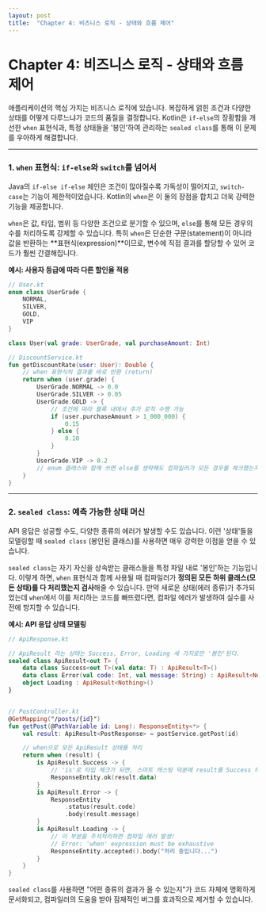 ```yaml
---
layout: post
title:  "Chapter 4: 비즈니스 로직 - 상태와 흐름 제어"
---
```

# Chapter 4: 비즈니스 로직 - 상태와 흐름 제어

애플리케이션의 핵심 가치는 비즈니스 로직에 있습니다. 복잡하게 얽힌 조건과 다양한 상태를 어떻게 다루느냐가 코드의 품질을 결정합니다. Kotlin은 `if-else`의 장황함을 개선한 `when` 표현식과, 특정 상태들을 '봉인'하여 관리하는 `sealed class`를 통해 이 문제를 우아하게 해결합니다.

---

### 1. `when` 표현식: `if-else`와 `switch`를 넘어서

Java의 `if-else if-else` 체인은 조건이 많아질수록 가독성이 떨어지고, `switch-case`는 기능이 제한적이었습니다. Kotlin의 `when`은 이 둘의 장점을 합치고 더욱 강력한 기능을 제공합니다.

`when`은 값, 타입, 범위 등 다양한 조건으로 분기할 수 있으며, `else`를 통해 모든 경우의 수를 처리하도록 강제할 수 있습니다. 특히 `when`은 단순한 구문(statement)이 아니라 값을 반환하는 **표현식(expression)**이므로, 변수에 직접 결과를 할당할 수 있어 코드가 훨씬 간결해집니다.

**예시: 사용자 등급에 따라 다른 할인율 적용**

```kotlin
// User.kt
enum class UserGrade {
    NORMAL,
    SILVER,
    GOLD,
    VIP
}

class User(val grade: UserGrade, val purchaseAmount: Int)

// DiscountService.kt
fun getDiscountRate(user: User): Double {
    // when 표현식의 결과를 바로 반환 (return)
    return when (user.grade) {
        UserGrade.NORMAL -> 0.0
        UserGrade.SILVER -> 0.05
        UserGrade.GOLD -> {
            // 조건에 따라 블록 내에서 추가 로직 수행 가능
            if (user.purchaseAmount > 1_000_000) {
                0.15
            } else {
                0.10
            }
        }
        UserGrade.VIP -> 0.2
        // enum 클래스와 함께 쓰면 else를 생략해도 컴파일러가 모든 경우를 체크했는지 검사해줌
    }
}
```

---

### 2. `sealed class`: 예측 가능한 상태 머신

API 응답은 성공할 수도, 다양한 종류의 에러가 발생할 수도 있습니다. 이런 '상태'들을 모델링할 때 `sealed class` (봉인된 클래스)를 사용하면 매우 강력한 이점을 얻을 수 있습니다.

`sealed class`는 자기 자신을 상속받는 클래스들을 특정 파일 내로 '봉인'하는 기능입니다. 이렇게 하면, `when` 표현식과 함께 사용될 때 컴파일러가 **정의된 모든 하위 클래스(모든 상태)를 다 처리했는지 검사**해줄 수 있습니다. 만약 새로운 상태(에러 종류)가 추가되었는데 `when`에서 이를 처리하는 코드를 빠뜨렸다면, 컴파일 에러가 발생하여 실수를 사전에 방지할 수 있습니다.

**예시: API 응답 상태 모델링**

```kotlin
// ApiResponse.kt

// ApiResult 라는 상태는 Success, Error, Loading 세 가지로만 '봉인'된다.
sealed class ApiResult<out T> {
    data class Success<out T>(val data: T) : ApiResult<T>()
    data class Error(val code: Int, val message: String) : ApiResult<Nothing>()
    object Loading : ApiResult<Nothing>()
}


// PostController.kt
@GetMapping("/posts/{id}")
fun getPost(@PathVariable id: Long): ResponseEntity<*> {
    val result: ApiResult<PostResponse> = postService.getPost(id)

    // when으로 모든 ApiResult 상태를 처리
    return when (result) {
        is ApiResult.Success -> {
            // 'is'로 타입 체크가 되면, 스마트 캐스팅 덕분에 result를 Success 타입으로 바로 사용 가능
            ResponseEntity.ok(result.data)
        }
        is ApiResult.Error -> {
            ResponseEntity
                .status(result.code)
                .body(result.message)
        }
        is ApiResult.Loading -> {
            // 이 부분을 주석처리하면 컴파일 에러 발생!
            // Error: 'when' expression must be exhaustive
            ResponseEntity.accepted().body("처리 중입니다...")
        }
    }
}
```
`sealed class`를 사용하면 "어떤 종류의 결과가 올 수 있는지"가 코드 자체에 명확하게 문서화되고, 컴파일러의 도움을 받아 잠재적인 버그를 효과적으로 제거할 수 있습니다. 